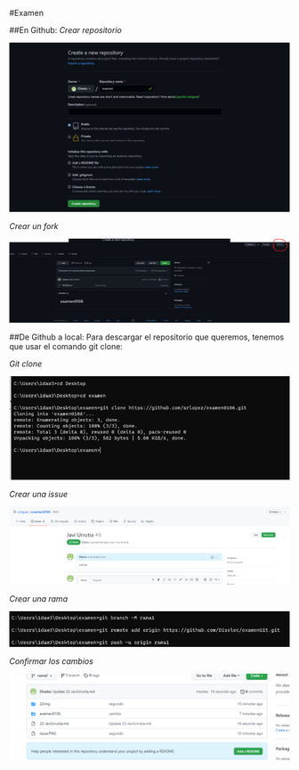 #Examen

##En Github:
*Crear repositorio*

![image info](22img/repo.PNG)

*Crear un fork*

![image info](22img/fork.PNG)

##De Github a local:
Para descargar el repositorio que queremos, tenemos que usar el comando git clone:

*Git clone*

![image info](22img/clone.PNG)

*Crear una issue*

![image info](22img/issue.PNG)

*Crear una rama*

![image info](22img/rama.PNG)

*Confirmar los cambios*

![image info](22img/cambios.PNG)